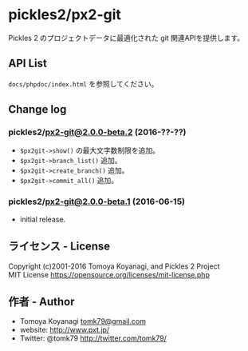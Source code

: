 # pickles2/px2-git

Pickles 2 のプロジェクトデータに最適化された git 関連APIを提供します。

## API List

`docs/phpdoc/index.html` を参照してください。

## Change log

### pickles2/px2-git@2.0.0-beta.2 (2016-??-??)

- `$px2git->show()` の最大文字数制限を追加。
- `$px2git->branch_list()` 追加。
- `$px2git->create_branch()` 追加。
- `$px2git->commit_all()` 追加。

### pickles2/px2-git@2.0.0-beta.1 (2016-06-15)

- initial release.

## ライセンス - License

Copyright (c)2001-2016 Tomoya Koyanagi, and Pickles 2 Project<br />
MIT License https://opensource.org/licenses/mit-license.php


## 作者 - Author

- Tomoya Koyanagi <tomk79@gmail.com>
- website: <http://www.pxt.jp/>
- Twitter: @tomk79 <http://twitter.com/tomk79/>
